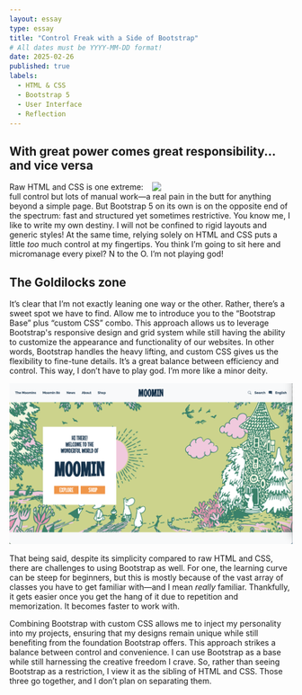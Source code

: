 ```yaml
---
layout: essay
type: essay
title: "Control Freak with a Side of Bootstrap"
# All dates must be YYYY-MM-DD format!
date: 2025-02-26
published: true
labels:
  - HTML & CSS
  - Bootstrap 5
  - User Interface
  - Reflection
---
```


## With great power comes great responsibility... and vice versa

<img width="250px" style="float: right" src="https://www.shutterstock.com/image-photo/cat-angry-about-working-home-600nw-1695650623.jpg">

Raw HTML and CSS is one extreme: full control but lots of manual work—a real pain in the butt for anything beyond a simple page. But Bootstrap 5 on its own is on the opposite end of the spectrum: fast and structured yet sometimes restrictive. You know me, I like to write my own destiny. I will not be confined to rigid layouts and generic styles! At the same time, relying solely on HTML and CSS puts a little _too_ much control at my fingertips. You think I’m going to sit here and micromanage every pixel? N to the O. I’m not playing god!

## The Goldilocks zone
  
It’s clear that I’m not exactly leaning one way or the other. Rather, there’s a sweet spot we have to find. Allow me to introduce you to the “Bootstrap Base” plus “custom CSS” combo. This approach allows us to leverage Bootstrap's responsive design and grid system while still having the ability to customize the appearance and functionality of our websites. In other words, Bootstrap handles the heavy lifting, and custom CSS gives us the flexibility to fine-tune details. It’s a great balance between efficiency and control. This way, I don’t have to play god. I’m more like a minor deity.

<div style="text-align: center">
  <img src="../essays/images/moomin-ui.png">
</div>
  
That being said, despite its simplicity compared to raw HTML and CSS, there are challenges to using Bootstrap as well. For one, the learning curve can be steep for beginners, but this is mostly because of the vast array of classes you have to get familiar with—and I mean _really_ familiar. Thankfully, it gets easier once you get the hang of it due to repetition and memorization. It becomes faster to work with.
  
Combining Bootstrap with custom CSS allows me to inject my personality into my projects, ensuring that my designs remain unique while still benefiting from the foundation Bootstrap offers. This approach strikes a balance between control and convenience. I can use Bootstrap as a base while still harnessing the creative freedom I crave. So, rather than seeing Bootstrap as a restriction, I view it as the sibling of HTML and CSS. Those three go together, and I don’t plan on separating them.

